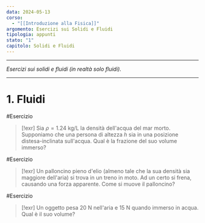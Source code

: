 ```yaml
---
data: 2024-05-13
corso:
  - "[[Introduzione alla Fisica]]"
argomento: Esercizi sui Solidi e Fluidi
tipologia: appunti
stato: "1"
capitolo: Solidi e Fluidi
---
```

- - -
*Esercizi sui solidi e fluidi (in realtà solo fluidi).*
- - -
# 1. Fluidi
#Esercizio 
> [!exr] 
> Sia $\rho = 1.24 \ \text{kg/L}$ la densità dell'acqua del mar morto. Supponiamo che una persona di altezza $h$ sia in una posizione distesa-inclinata sull'acqua. Qual è la frazione del suo volume immerso?

#Esercizio 
> [!exr] 
> Un palloncino pieno d'elio (almeno tale che la sua densità sia maggiore dell'aria) si trova in un treno in moto. Ad un certo si frena, causando una forza apparente. Come si muove il palloncino?

#Esercizio 
> [!exr] 
> Un oggetto pesa $20 \ \text{N}$ nell'aria e $15 \ \text{N}$ quando immerso in acqua. Qual è il suo volume?

